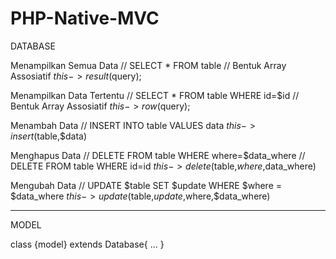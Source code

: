 # PHP-Native-MVC

DATABASE

Menampilkan Semua Data
// SELECT * FROM table 
// Bentuk Array Assosiatif
$this->result($query);

Menampilkan Data Tertentu
// SELECT * FROM table WHERE id=$id
// Bentuk Array Assosiatif
$this->row($query);

Menambah Data
// INSERT INTO table VALUES data
$this->insert($table,$data)

Menghapus Data
// DELETE FROM table WHERE where=$data_where
// DELETE FROM table WHERE id=id
$this->delete($table,$where,$data_where)

Mengubah Data
// UPDATE $table SET $update WHERE $where = $data_where
$this->update($table,$update,$where,$data_where)

- - -

MODEL

class {model} extends Database{
    ...
}